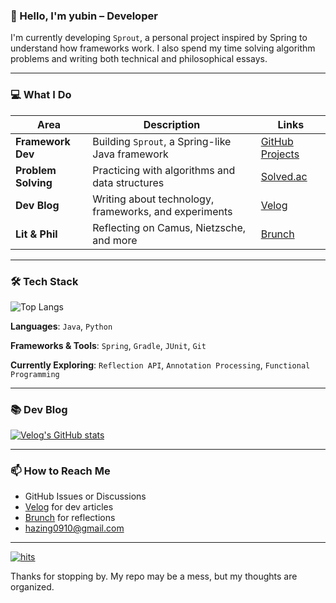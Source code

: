 ### 🌱 Hello, I'm yubin – Developer

I'm currently developing `Sprout`, a personal project inspired by Spring to understand how frameworks work. I also spend my time solving algorithm problems and writing both technical and philosophical essays.

---

### 💻 What I Do

| Area | Description | Links |
|------|-------------|--------|
| **Framework Dev** | Building `Sprout`, a Spring-like Java framework | [GitHub Projects](https://github.com/yyubin/sprout) |
| **Problem Solving** | Practicing with algorithms and data structures | [Solved.ac](https://solved.ac/profile/hazing120) |
| **Dev Blog** | Writing about technology, frameworks, and experiments | [Velog](https://velog.io/@cassidy/posts) |
| **Lit & Phil** | Reflecting on Camus, Nietzsche, and more | [Brunch](https://brunch.co.kr/@yyubin) |

---

### 🛠 Tech Stack

![Top Langs](https://github-readme-stats.vercel.app/api/top-langs/?username=yyubin&layout=compact)

**Languages**: `Java`, `Python`

**Frameworks & Tools**: `Spring`, `Gradle`, `JUnit`, `Git`

**Currently Exploring**: `Reflection API`, `Annotation Processing`, `Functional Programming`

---

### 📚 Dev Blog
[![Velog's GitHub stats](https://velog-readme-stats.vercel.app/api?name=cassidy)](https://velog.io/@cassidy/posts)

---

### 📫 How to Reach Me

- GitHub Issues or Discussions
- [Velog](https://velog.io/@cassidy/posts) for dev articles
- [Brunch](https://brunch.co.kr/@yyubin) for reflections
- hazing0910@gmail.com

---

[![hits](https://myhits.vercel.app/api/hit/https%3A%2F%2Fgithub.com%2Fyyubin?color=green&label=hits&size=medium)](https://myhits.vercel.app)  

Thanks for stopping by. My repo may be a mess, but my thoughts are organized.  



